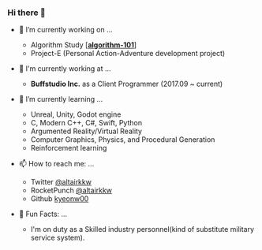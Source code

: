 ### Hi there 👋

<!--
**kyeonw00/kyeonw00** is a ✨ _special_ ✨ repository because its `README.md` (this file) appears on your GitHub profile. -->

- 🔭 I’m currently working on ...
    - Algorithm Study \[[**algorithm-101**](https://github.com/kyeonw00/algorithm-101)\]
    - Project-E (Personal Action-Adventure development project)
    
- :beginner: I'm currently working at ...
    - **Buffstudio Inc.** as a Client Programmer (2017.09 ~ current)
    
- 🌱 I’m currently learning ...
    - Unreal, Unity, Godot engine
    - C, Modern C++, C#, Swift, Python
    - Argumented Reality/Virtual Reality
    - Computer Graphics, Physics, and Procedural Generation
    - Reinforcement learning
    
- 📫 How to reach me: ...
    - Twitter [@altairkkw](https://twitter.com/altairkkw)
    - RocketPunch [@altairkkw](https://www.rocketpunch.com/@altairkkw)
    - Github [kyeonw00](https://github.com/kyeonw00)

- :dart: Fun Facts: ...
    - I'm on duty as a Skilled industry personnel(kind of substitute military service system).
